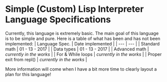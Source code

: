# Simple (Custom) Lisp Interpreter Language Specifications

Currently, this language is extremely basic. The main goal of this language is to be simple and pure. Here is a table of what has been and has not been implemented:
| Language Spec. | Date implemented |
| --- | --- |
| Standard math | 01 - 13 - 2017 |
| Data types | 01 - 13 - 2017 |
| Advanced math |	*currently in the works* |
| For & While loops | *currently in the works* |
| Proper exit from repl() | *currently in the works* |

More information will come when I have a bit more time to clearly layout a plan for this language!